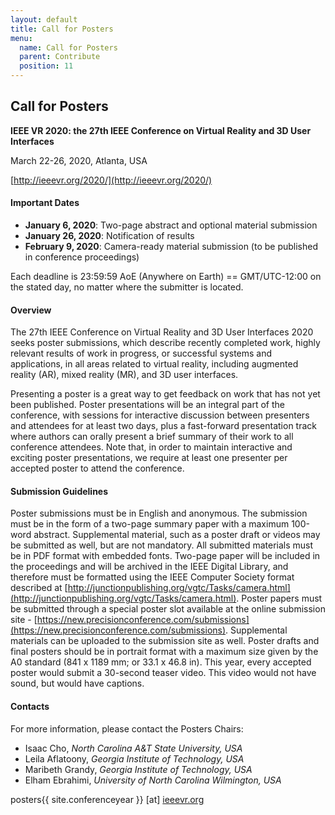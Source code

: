 ```yaml
---
layout: default
title: Call for Posters
menu:
  name: Call for Posters
  parent: Contribute
  position: 11
---
```


## Call for Posters

**IEEE VR 2020: the 27th IEEE Conference on Virtual Reality and 3D User Interfaces**

March 22-26, 2020, Atlanta, USA

[http://ieeevr.org/2020/](http://ieeevr.org/2020/)

#### Important Dates

- **January 6, 2020**: Two-page abstract and optional material submission
- **January 26, 2020**: Notification of results
- **February 9, 2020**: Camera-ready material submission (to be published in conference proceedings)

Each deadline is 23:59:59 AoE (Anywhere on Earth) == GMT/UTC-12:00 on the stated day, no matter where the submitter is located.

#### Overview

The 27th IEEE Conference on Virtual Reality and 3D User Interfaces 2020 seeks poster submissions, which describe recently completed work, highly relevant results of work in progress, or successful systems and applications, in all areas related to virtual reality, including augmented reality (AR), mixed reality (MR), and 3D user interfaces.

Presenting a poster is a great way to get feedback on work that has not yet been published. Poster presentations will be an integral part of the conference, with sessions for interactive discussion between presenters and attendees for at least two days, plus a fast-forward presentation track where authors can orally present a brief summary of their work to all conference attendees. Note that, in order to maintain interactive and exciting poster presentations, we require at least one presenter per accepted poster to attend the conference.


#### Submission Guidelines

Poster submissions must be in English and anonymous. The submission must be in the form of a two-page summary paper with a maximum 100-word abstract. Supplemental material, such as a poster draft or videos may be submitted as well, but are not mandatory. All submitted materials must be in PDF format with embedded fonts. Two-page paper will be included in the proceedings and will be archived in the IEEE Digital Library, and therefore must be formatted using the IEEE Computer Society format described at [http://junctionpublishing.org/vgtc/Tasks/camera.html](http://junctionpublishing.org/vgtc/Tasks/camera.html). Poster papers must be submitted through a special poster slot available at the online submission site - [https://new.precisionconference.com/submissions](https://new.precisionconference.com/submissions). Supplemental materials can be uploaded to the submission site as well. Poster drafts and final posters should be in portrait format with a maximum size given by the A0 standard (841 x 1189 mm; or 33.1 x 46.8 in). This year, every accepted poster would submit a 30-second teaser video.  This video would not have sound, but would have captions.

#### Contacts

For more information, please contact the Posters Chairs:

- Isaac Cho, *North Carolina A&T State University, USA*
- Leila Aflatoony, *Georgia Institute of Technology, USA*
- Maribeth Grandy, *Georgia Institute of Technology, USA*
- Elham Ebrahimi, *University of North Carolina Wilmington, USA*

posters{{ site.conferenceyear }} [at] [ieeevr.org](http://ieeevr.org)
